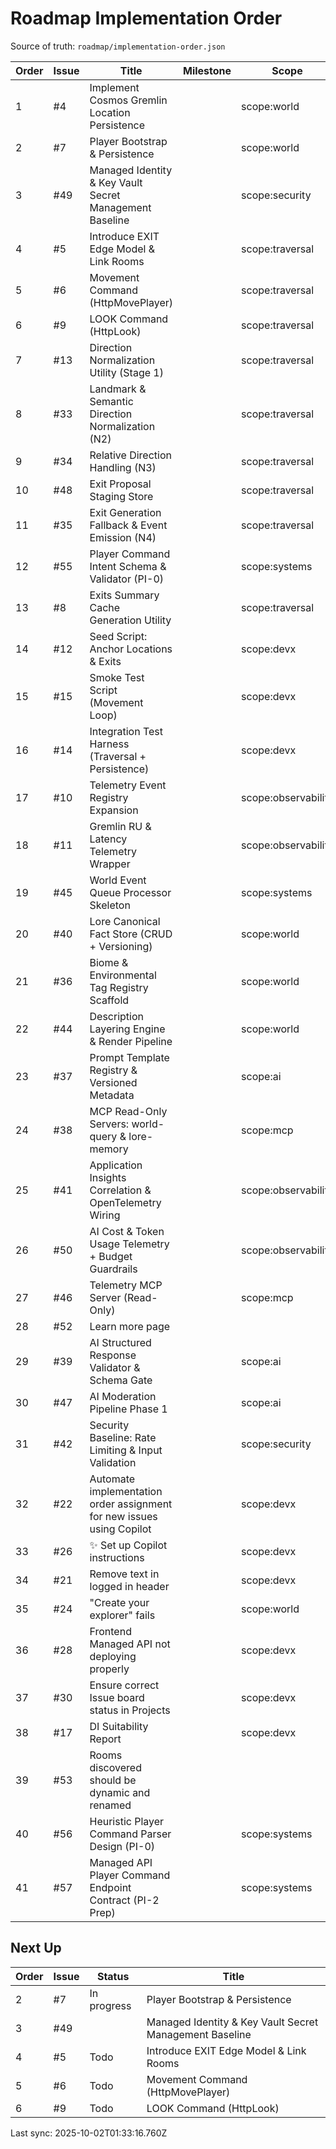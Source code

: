 # Roadmap Implementation Order

Source of truth: `roadmap/implementation-order.json`

| Order | Issue | Title | Milestone | Scope | Type | Status |
| ----- | ----- | ----- | --------- | ----- | ---- | ------ |
| 1 | #4 | Implement Cosmos Gremlin Location Persistence |  | scope:world | feature | Done |
| 2 | #7 | Player Bootstrap & Persistence |  | scope:world | feature | In progress |
| 3 | #49 | Managed Identity & Key Vault Secret Management Baseline |  | scope:security | type:infra |  |
| 4 | #5 | Introduce EXIT Edge Model & Link Rooms |  | scope:traversal | feature | Todo |
| 5 | #6 | Movement Command (HttpMovePlayer) |  | scope:traversal | feature | Todo |
| 6 | #9 | LOOK Command (HttpLook) |  | scope:traversal | feature | Todo |
| 7 | #13 | Direction Normalization Utility (Stage 1) |  | scope:traversal | feature | Todo |
| 8 | #33 | Landmark & Semantic Direction Normalization (N2) |  | scope:traversal | feature | Todo |
| 9 | #34 | Relative Direction Handling (N3) |  | scope:traversal | feature | Done |
| 10 | #48 | Exit Proposal Staging Store |  | scope:traversal | feature | Todo |
| 11 | #35 | Exit Generation Fallback & Event Emission (N4) |  | scope:traversal | feature | Todo |
| 12 | #55 | Player Command Intent Schema & Validator (PI-0) |  | scope:systems | feature | Todo |
| 13 | #8 | Exits Summary Cache Generation Utility |  | scope:traversal | feature | Todo |
| 14 | #12 | Seed Script: Anchor Locations & Exits |  | scope:devx | feature | Todo |
| 15 | #15 | Smoke Test Script (Movement Loop) |  | scope:devx | test | Todo |
| 16 | #14 | Integration Test Harness (Traversal + Persistence) |  | scope:devx | test |  |
| 17 | #10 | Telemetry Event Registry Expansion |  | scope:observability | feature | Todo |
| 18 | #11 | Gremlin RU & Latency Telemetry Wrapper |  | scope:observability | feature | Todo |
| 19 | #45 | World Event Queue Processor Skeleton |  | scope:systems | feature | Todo |
| 20 | #40 | Lore Canonical Fact Store (CRUD + Versioning) |  | scope:world | feature | Todo |
| 21 | #36 | Biome & Environmental Tag Registry Scaffold |  | scope:world | feature | Todo |
| 22 | #44 | Description Layering Engine & Render Pipeline |  | scope:world | feature | Todo |
| 23 | #37 | Prompt Template Registry & Versioned Metadata |  | scope:ai | feature | Todo |
| 24 | #38 | MCP Read-Only Servers: world-query & lore-memory |  | scope:mcp | feature | Todo |
| 25 | #41 | Application Insights Correlation & OpenTelemetry Wiring |  | scope:observability | infra | Todo |
| 26 | #50 | AI Cost & Token Usage Telemetry + Budget Guardrails |  | scope:observability | type:feature |  |
| 27 | #46 | Telemetry MCP Server (Read-Only) |  | scope:mcp | feature | Todo |
| 28 | #52 | Learn more page |  |  | enhancement | Todo |
| 29 | #39 | AI Structured Response Validator & Schema Gate |  | scope:ai | feature | Todo |
| 30 | #47 | AI Moderation Pipeline Phase 1 |  | scope:ai | feature | Todo |
| 31 | #42 | Security Baseline: Rate Limiting & Input Validation |  | scope:security | infra | Todo |
| 32 | #22 | Automate implementation order assignment for new issues using Copilot |  | scope:devx | enhancement | Done |
| 33 | #26 | ✨ Set up Copilot instructions |  | scope:devx | enhancement | Done |
| 34 | #21 | Remove text in logged in header |  | scope:devx | enhancement | Done |
| 35 | #24 | "Create your explorer" fails |  | scope:world | bug | Done |
| 36 | #28 | Frontend Managed API not deploying properly |  | scope:devx | bug | Done |
| 37 | #30 | Ensure correct Issue board status in Projects |  | scope:devx | enhancement | Done |
| 38 | #17 | DI Suitability Report |  | scope:devx | docs |  |
| 39 | #53 | Rooms discovered should be dynamic and renamed |  |  |  | Todo |
| 40 | #56 | Heuristic Player Command Parser Design (PI-0) |  | scope:systems | feature | Todo |
| 41 | #57 | Managed API Player Command Endpoint Contract (PI-2 Prep) |  | scope:systems | feature | Todo |

## Next Up

| Order | Issue | Status | Title |
| ----- | ----- | ------ | ----- |
| 2 | #7 | In progress | Player Bootstrap & Persistence |
| 3 | #49 |  | Managed Identity & Key Vault Secret Management Baseline |
| 4 | #5 | Todo | Introduce EXIT Edge Model & Link Rooms |
| 5 | #6 | Todo | Movement Command (HttpMovePlayer) |
| 6 | #9 | Todo | LOOK Command (HttpLook) |

Last sync: 2025-10-02T01:33:16.760Z
